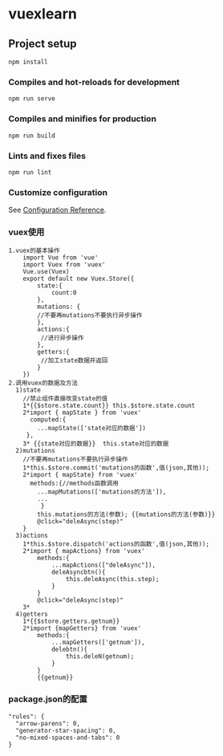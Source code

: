 # vuexlearn

## Project setup
```
npm install
```

### Compiles and hot-reloads for development
```
npm run serve
```

### Compiles and minifies for production
```
npm run build
```

### Lints and fixes files
```
npm run lint
```

### Customize configuration
See [Configuration Reference](https://cli.vuejs.org/config/).
### vuex使用
    1.vuex的基本操作 
        import Vue from 'vue'
        import Vuex from 'vuex'
        Vue.use(Vuex)
        export default new Vuex.Store({
            state:{
                count:0
            },
            mutations: {
            //不要再mutations不要执行异步操作
            },
            actions:{
             //进行异步操作   
            },
            getters:{
             //加工state数据并返回   
            }
        })
    2.调用vuex的数据及方法
      1)state
        //禁止组件直接改变state的值
        1*{{$store.state.count}} this.$store.state.count
        2*import { mapState } from 'vuex'
          computed:{
            ...mapState(['state对应的数据'])
         },
        3* {{state对应的数据}}  this.state对应的数据
      2)mutations
        //不要再mutations不要执行异步操作
        1*this.$store.commit('mutations的函数',值(json,其他));
        2*import { mapState} from 'vuex'
          methods:{//methods函数调用
            ...mapMutations(['mutations的方法']),
            ...
             }
            this.mutations的方法(参数); {{mutations的方法(参数)}}
            @click="deleAsync(step)"
        }
      3)actions
        1*this.$store.dispatch('actions的函数',值(json,其他));
        2*import { mapActions} from 'vuex'
            methods:{
                ...mapActions(["deleAsync"]),
                deleAsyncbtn(){
                    this.deleAsync(this.step);
                }
            }
            @click="deleAsync(step)"
        3*
      4)getters
        1*{{$store.getters.getnum}}
        2*import {mapGetters} from 'vuex'
            methods:{
                ...mapGetters(['getnum']),
                delebtn(){
                    this.deleN(getnum);
                }
            } 
            {{getnum}}   

### package.json的配置
    "rules": {
      "arrow-parens": 0,
      "generator-star-spacing": 0,
      "no-mixed-spaces-and-tabs": 0
    }


